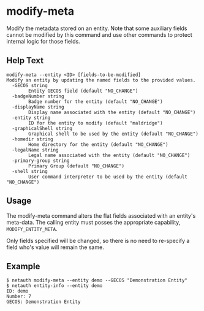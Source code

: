 # modify-meta

Modify the metadata stored on an entity.  Note that some auxiliary
fields cannot be modified by this command and use other commands to
protect internal logic for those fields.

## Help Text

```
modify-meta --entity <ID> [fields-to-be-modified]
Modify an entity by updating the named fields to the provided values.
  -GECOS string
        Entity GECOS field (default "NO_CHANGE")
  -badgeNumber string
        Badge number for the entity (default "NO_CHANGE")
  -displayName string
        Display name associated with the entity (default "NO_CHANGE")
  -entity string
        ID for the entity to modify (default "maldridge")
  -graphicalShell string
        Graphical shell to be used by the entity (default "NO_CHANGE")
  -homedir string
        Home directory for the entity (default "NO_CHANGE")
  -legalName string
        Legal name associated with the entity (default "NO_CHANGE")
  -primary-group string
        Primary Group (default "NO_CHANGE")
  -shell string
        User command interpreter to be used by the entity (default "NO_CHANGE")
```

## Usage

The modify-meta command alters the flat fields associated with an
entity's meta-data.  The calling entity must posses the appropriate
capability, `MODIFY_ENTITY_META`.

Only fields specified will be changed, so there is no need to
re-specify a field who's value will remain the same.

## Example

```
$ netauth modify-meta --entity demo --GECOS "Demonstration Entity"
$ netauth entity-info --entity demo
ID: demo
Number: 7
GECOS: Demonstration Entity
```

